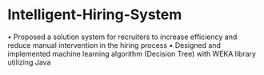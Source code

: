# Intelligent-Hiring-System

• Proposed a solution system for recruiters to increase efficiency and reduce manual intervention in the hiring process
• Designed and implemented machine learning algorithm (Decision Tree) with WEKA library utilizing Java
